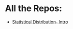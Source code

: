 # All the Repos:
- [Statistical Distribution- Intro](https://github.com/learn-co-curriculum/dsc-distributions-intro-v2-2.git)
